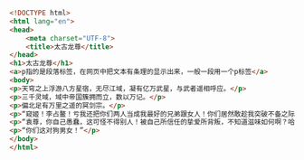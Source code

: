 
<BlogInfo id="152" title="3.段落标签" author="白日梦想猿" pv=0 read_times=0 pre_cost_time="0分19秒" category="html5学习" tag_list="['html5学习']" create_time="2020.07.14 14:20:51" update_time="2020.07.14 14:30:03" />

```html
<!DOCTYPE html>
<html lang="en">
<head>
    <meta charset="UTF-8">
    <title>太古龙尊</title>
</head>
<h1>太古龙尊</h1>
<a>p指的是段落标签，在网页中把文本有条理的显示出来，一般一段用一个p标签</a>
<body>
<p>天穹之上浮游八方星宿，无尽江域，凝有亿万武星，与武者遥相呼应。</p>
<p>三千灵域，域中帝国簇拥而立，数以万记。</p>
<p>偏北足有万里之遥的冥剑宗。</p>
<p>“窥姬！李占鳌！亏我还把你们两人当成我最好的兄弟跟女人！你们居然敢趁我突破不备之际联手来陷害我！”</p>
<p>“袁尊，你自己愚蠢，这可怪不得别人！被自己所信任的挚爱所背叛，不知道滋味如何啊？哈哈！”</p>
<p>“你们这对狗男女！”</p>
</body>
</html>
```
